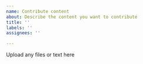 ```yaml
---
name: Contribute content
about: Describe the content you want to contribute
title: ''
labels: ''
assignees: ''

---
```


Upload any files or text here

